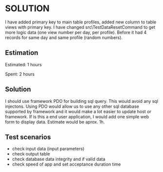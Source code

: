 SOLUTION
========
I have added primary key to main table profiles, added new column to table views with primary key.
I have changed src\TestDataResetCommand to get more logic data (one view number per day, per profile). Before it had 4 records for same day and same profile (random numbers).

Estimation
----------
Estimated: 1 hours

Spent: 2 hours

Solution
--------
I should use framework PDO for building sql query. This would avoid any sql injectons.
Using PDO would allow us to use any other sql database supported by framework and it would make a lot easier to update host or framework.
If is this a end user application, I would add one simple web form to display data. Estimate would be aprox. 1h.

Test scenarios
--------
- check input data (input parameters)
- check output table 
- check database data integrity and if valid data 
- check speed of app and set acceptance duration time
